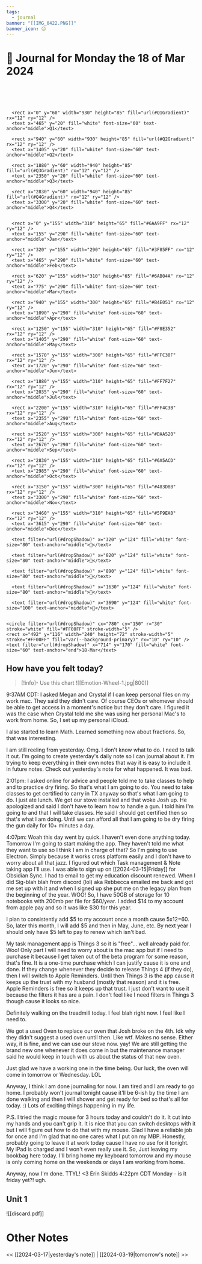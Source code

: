 ```yaml
---
tags:
  - journal
banner: "[[IMG_0422.PNG]]"
banner_icon: 😣
---
```

# 📆 Journal for Monday the 18 of Mar 2024

<svg viewBox="0 -100 3780 400" xmlns="http://www.w3.org/2000/svg">
  <title>Dynamic Timeline 2024</title>
  <defs>
      
<filter id="brightness" x="0" y="0" width="100%" height="100%">
  <feColorMatrix type="matrix" values="0.4 0 0 0 0
                                       0 0.4 0 0 0
                                       0 0 0.4 0 0
                                       0 0 0 1 0" />
</filter>
<filter id="dropShadow" height="130%">
  <feGaussianBlur in="SourceAlpha" stdDeviation="3"/>
  <feOffset dx="2" dy="2" result="offsetblur"/>
  <feMerge>
    <feMergeNode in="offsetblur"/>
    <feMergeNode in="SourceGraphic"/>
  </feMerge>
</filter>

      
<linearGradient id="Q1Gradient" x1="0%" y1="0%" x2="100%" y2="0%">
    <stop offset="0%" style="stop-color:#6AA9FF" />
    <stop offset="50%" style="stop-color:#3F85FF" />
    <stop offset="100%" style="stop-color:#6AB04A" />
</linearGradient>
    
<linearGradient id="Q2Gradient" x1="0%" y1="0%" x2="100%" y2="0%">
    <stop offset="0%" style="stop-color:#B4E051" />
    <stop offset="50%" style="stop-color:#F8E352" />
    <stop offset="100%" style="stop-color:#FFC30F" />
</linearGradient>
    
<linearGradient id="Q3Gradient" x1="0%" y1="0%" x2="100%" y2="0%">
    <stop offset="0%" style="stop-color:#FF7F27" />
    <stop offset="50%" style="stop-color:#FF4C3B" />
    <stop offset="100%" style="stop-color:#DAA520" />
</linearGradient>
    
<linearGradient id="Q4Gradient" x1="0%" y1="0%" x2="100%" y2="0%">
    <stop offset="0%" style="stop-color:#6A5ACD" />
    <stop offset="50%" style="stop-color:#483D8B" />
    <stop offset="100%" style="stop-color:#5F9EA0" />
</linearGradient>
    
  </defs>
  <g filter="url(#brightness)">
    
      <rect x="0" y="60" width="930" height="85" fill="url(#Q1Gradient)" rx="12" ry="12" />
      <text x="465" y="20" fill="white" font-size="60" text-anchor="middle">Q1</text>
    
      <rect x="940" y="60" width="930" height="85" fill="url(#Q2Gradient)" rx="12" ry="12" />
      <text x="1405" y="20" fill="white" font-size="60" text-anchor="middle">Q2</text>
    
      <rect x="1880" y="60" width="940" height="85" fill="url(#Q3Gradient)" rx="12" ry="12" />
      <text x="2350" y="20" fill="white" font-size="60" text-anchor="middle">Q3</text>
    
      <rect x="2830" y="60" width="940" height="85" fill="url(#Q4Gradient)" rx="12" ry="12" />
      <text x="3300" y="20" fill="white" font-size="60" text-anchor="middle">Q4</text>
    
    
      <rect x="0" y="155" width="310" height="65" fill="#6AA9FF" rx="12" ry="12" />
      <text x="155" y="290" fill="white" font-size="60" text-anchor="middle">Jan</text>
    
      <rect x="320" y="155" width="290" height="65" fill="#3F85FF" rx="12" ry="12" />
      <text x="465" y="290" fill="white" font-size="60" text-anchor="middle">Feb</text>
    
      <rect x="620" y="155" width="310" height="65" fill="#6AB04A" rx="12" ry="12" />
      <text x="775" y="290" fill="white" font-size="60" text-anchor="middle">Mar</text>
    
      <rect x="940" y="155" width="300" height="65" fill="#B4E051" rx="12" ry="12" />
      <text x="1090" y="290" fill="white" font-size="60" text-anchor="middle">Apr</text>
    
      <rect x="1250" y="155" width="310" height="65" fill="#F8E352" rx="12" ry="12" />
      <text x="1405" y="290" fill="white" font-size="60" text-anchor="middle">May</text>
    
      <rect x="1570" y="155" width="300" height="65" fill="#FFC30F" rx="12" ry="12" />
      <text x="1720" y="290" fill="white" font-size="60" text-anchor="middle">Jun</text>
    
      <rect x="1880" y="155" width="310" height="65" fill="#FF7F27" rx="12" ry="12" />
      <text x="2035" y="290" fill="white" font-size="60" text-anchor="middle">Jul</text>
    
      <rect x="2200" y="155" width="310" height="65" fill="#FF4C3B" rx="12" ry="12" />
      <text x="2355" y="290" fill="white" font-size="60" text-anchor="middle">Aug</text>
    
      <rect x="2520" y="155" width="300" height="65" fill="#DAA520" rx="12" ry="12" />
      <text x="2670" y="290" fill="white" font-size="60" text-anchor="middle">Sep</text>
    
      <rect x="2830" y="155" width="310" height="65" fill="#6A5ACD" rx="12" ry="12" />
      <text x="2985" y="290" fill="white" font-size="60" text-anchor="middle">Oct</text>
    
      <rect x="3150" y="155" width="300" height="65" fill="#483D8B" rx="12" ry="12" />
      <text x="3300" y="290" fill="white" font-size="60" text-anchor="middle">Nov</text>
    
      <rect x="3460" y="155" width="310" height="65" fill="#5F9EA0" rx="12" ry="12" />
      <text x="3615" y="290" fill="white" font-size="60" text-anchor="middle">Dec</text>
    
  </g>
  <g>
    
      <text filter="url(#dropShadow)" x="320" y="124" fill="white" font-size="80" text-anchor="middle">🎂</text>
    
      <text filter="url(#dropShadow)" x="820" y="124" fill="white" font-size="80" text-anchor="middle">🌸</text>
    
      <text filter="url(#dropShadow)" x="890" y="124" fill="white" font-size="80" text-anchor="middle">💍</text>
    
      <text filter="url(#dropShadow)" x="1630" y="124" fill="white" font-size="80" text-anchor="middle">🎂</text>
    
      <text filter="url(#dropShadow)" x="3690" y="124" fill="white" font-size="100" text-anchor="middle">🎄</text>
    

    <circle filter="url(#dropShadow)" cx="780" cy="150" r="30" stroke="white" fill="#FF00FF" stroke-width="5" />
    <rect x="492" y="116" width="240" height="72" stroke-width="5" stroke="#FF00FF" fill="var(--background-primary)" rx="10" ry="10" />
    <text filter="url(#dropShadow)" x="714" y="170" fill="white" font-size="60" text-anchor="end">18-Mar</text>
  </g>
</svg>
  

## How have you felt today?
> [!info]- Use this chart
> ![[Emotion-Wheel-1.jpg|800]]

9:37AM CDT: I asked Megan and Crystal if I can keep personal files on my work mac. They said they didn't care. Of course CEOs or whomever should be able to get access in a moment's notice but they don't care. I figured it was the case when Crystal told me she was using her personal Mac's to work from home.
So, I set up my personal iCloud.

I also started to learn Math. Learned something new about fractions. So, that was interesting.

I am still reeling from yesterday. Omg. I don't know what to do. I need to talk it out. I'm going to create yesterday's daily note so I can journal about it. I'm trying to keep everything in their own notes that way it is easy to include it in future notes. Check out yesterday's note for what happened. It was bad.

2:01pm: I asked online for advice and people told me to take classes to help and to practice dry firing. So that's what I am going to do. You need to take classes to get certified to carry in TX anyway so that's what I am going to do.
I just ate lunch. We got our stove installed and that woke Josh up. He apologized and said I don't have to learn how to handle a gun. I told him I'm going to and that I will take classes. He said I should get certified then so that's what I am doing. Until we can afford all that I am going to be dry firing the gun daily for 10+ minutes a day.

4:07pm: Woah this day went by quick. I haven't even done anything today. Tomorrow I'm going to start making the app. They haven't told me what they want to use so I think I am in charge of that? So I'm going to use Electron. Simply because it works cross platform easily and I don't have to worry about all that jazz.
I figured out which Task management & Note taking app I'll use. I was able to sign up on [[2024-03-15|Friday]] for Obsidian Sync. I had to email to get my education discount renewed. When I did Sig-blah blah from discord (lol) aka Rebbecca emailed me back and got me set up with it and when I signed up she put me on the legacy plan from the beginning of the year. WOO! So, I have 50GB of storage for 10 notebooks with 200mb per file for $60/year. I added $14 to my account from apple pay and so it was like $30 for this year.

I plan to consistently add $5 to my account once a month cause 5x12=60. So, later this month, I will add $5 and then in May, June, etc. By next year I should only have $5 left to pay to renew which isn't bad.

My task management app is Things 3 so it is "free"... well already paid for. Woo! Only part I will need to worry about is the mac app but if I need to purchase it because I get taken out of the beta program for some reason, that's fine. It is a one-time purchase which I can justify cause it is one and done.
If they change whenever they decide to release Things 4 (if they do), then I will switch to Apple Reminders. Until then Things 3 is the app cause it keeps up the trust with my husband (mostly that reason) and it is free. Apple Reminders is free so it keeps up that trust. I just don't want to use it because the filters it has are a pain. I don't feel like I need filters in Things 3 though cause it looks so nice.

Definitely walking on the treadmill today. I feel blah right now. I feel like I need to.

We got a used Oven to replace our oven that Josh broke on the 4th. Idk why they didn't suggest a used oven until then. Like wtf. Makes no sense. Either way, it is fine, and we can use our stove now. yay! We are still getting the brand new one whenever it does come in but the maintenance manager said he would keep in touch with us about the status of that new oven.

Just glad we have a working one in the time being. Our luck, the oven will come in tomorrow or Wednesday. LOL

Anyway, I think I am done journaling for now. I am tired and I am ready to go home. I probably won't journal tonight cause it'll be 6-ish by the time I am done walking and then I will shower and get ready for bed so that's all for today. :) Lots of exciting things happening in my life.

P.S. I tried the magic mouse for 3 hours today and couldn't do it. It cut into my hands and you can't grip it. It is nice that you can switch desktops with it but I will figure out how to do that with my mouse.
Glad I have a reliable job for once and I'm glad that no one cares what I put on my MBP. Honestly, probably going to leave it at work today cause I have no use for it tonight. My iPad is charged and I won't even really use it. So, Just leaving my bookbag here today. I'll bring home my keyboard tomorrow and my mouse is only coming home on the weekends or days I am working from home.

Anyway, now I'm done.
TTYL! <3
Erin Skidds
4:22pm CDT
Monday - is it friday yet?! ugh.
## Unit 1
![[discard.pdf]]
# Other Notes
<< [[2024-03-17|yesterday's note]] | [[2024-03-19|tomorrow's note]] >>